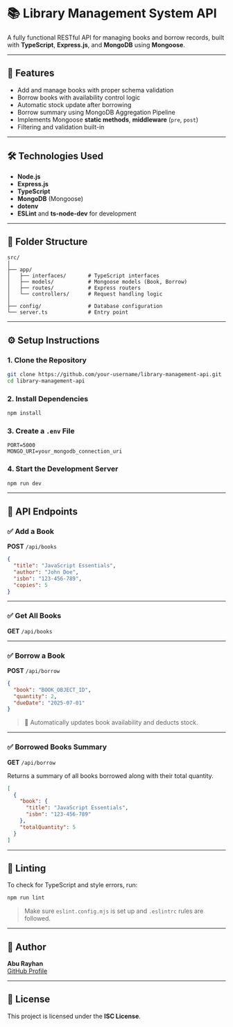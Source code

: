 # 📚 Library Management System API

A fully functional RESTful API for managing books and borrow records, built with **TypeScript**, **Express.js**, and **MongoDB** using **Mongoose**.

---

## 🚀 Features

- Add and manage books with proper schema validation
- Borrow books with availability control logic
- Automatic stock update after borrowing
- Borrow summary using MongoDB Aggregation Pipeline
- Implements Mongoose **static methods**, **middleware** (`pre`, `post`)
- Filtering and validation built-in

---

## 🛠️ Technologies Used

- **Node.js**
- **Express.js**
- **TypeScript**
- **MongoDB** (Mongoose)
- **dotenv**
- **ESLint** and **ts-node-dev** for development

---

## 📁 Folder Structure

```
src/
│
├── app/
│   ├── interfaces/       # TypeScript interfaces
│   ├── models/           # Mongoose models (Book, Borrow)
│   ├── routes/           # Express routers
│   └── controllers/      # Request handling logic
│
├── config/               # Database configuration
└── server.ts             # Entry point
```

---

## ⚙️ Setup Instructions

### 1. Clone the Repository

```bash
git clone https://github.com/your-username/library-management-api.git
cd library-management-api
```

### 2. Install Dependencies

```bash
npm install
```

### 3. Create a `.env` File

```env
PORT=5000
MONGO_URI=your_mongodb_connection_uri
```

### 4. Start the Development Server

```bash
npm run dev
```

---

## 📌 API Endpoints

### ✅ Add a Book

**POST** `/api/books`

```json
{
  "title": "JavaScript Essentials",
  "author": "John Doe",
  "isbn": "123-456-789",
  "copies": 5
}
```

---

### ✅ Get All Books

**GET** `/api/books`

---

### ✅ Borrow a Book

**POST** `/api/borrow`

```json
{
  "book": "BOOK_OBJECT_ID",
  "quantity": 2,
  "dueDate": "2025-07-01"
}
```

> 📌 Automatically updates book availability and deducts stock.

---

### ✅ Borrowed Books Summary

**GET** `/api/borrow`

Returns a summary of all books borrowed along with their total quantity.

```json
[
  {
    "book": {
      "title": "JavaScript Essentials",
      "isbn": "123-456-789"
    },
    "totalQuantity": 5
  }
]
```

---

## 🧪 Linting

To check for TypeScript and style errors, run:

```bash
npm run lint
```

> Make sure `eslint.config.mjs` is set up and `.eslintrc` rules are followed.

---

## 📝 Author

**Abu Rayhan**  
[GitHub Profile](https://github.com/aburayhan-bpi)

---

## 🪪 License

This project is licensed under the **ISC License**.